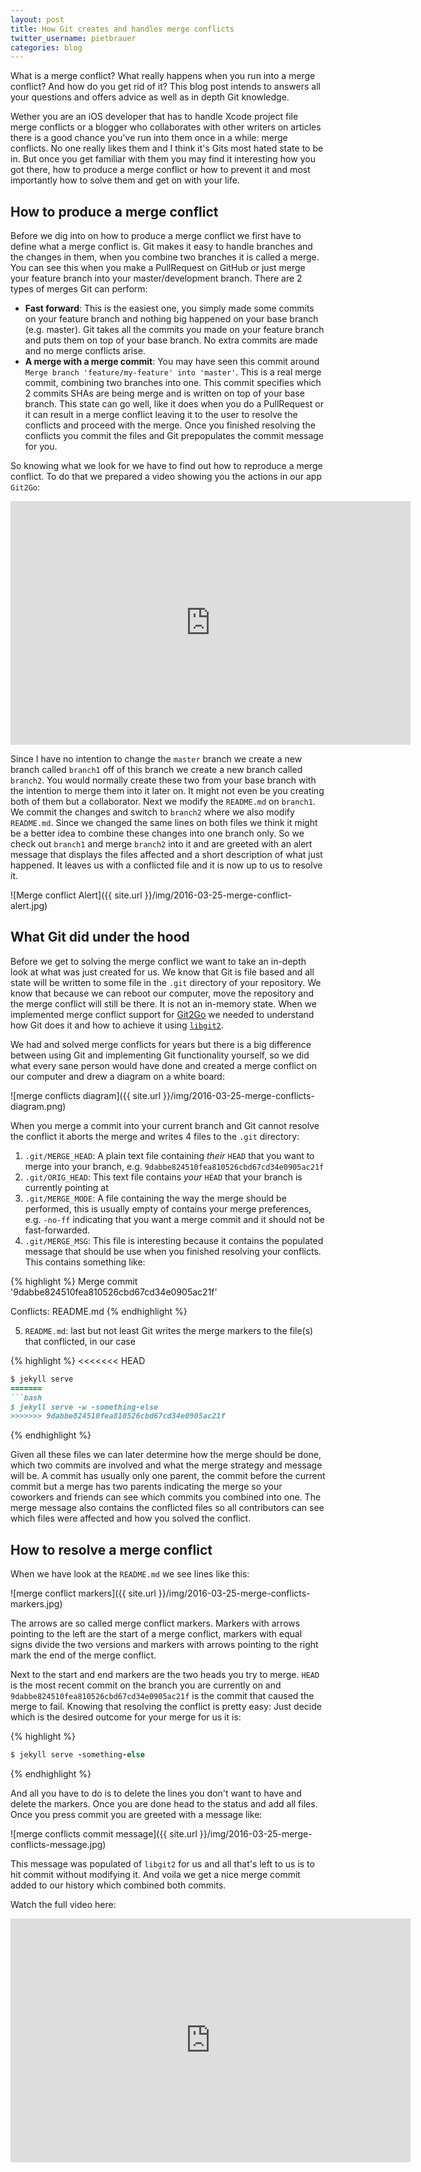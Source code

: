 ```yaml
---
layout: post
title: How Git creates and handles merge conflicts
twitter_username: pietbrauer
categories: blog
---
```


What is a merge conflict? What really happens when you run into a merge conflict? And how do you get rid of it? This blog post intends to answers all your questions and offers advice as well as in depth Git knowledge.

Wether you are an iOS developer that has to handle Xcode project file merge conflicts or a blogger who collaborates with other writers on articles there is a good chance you've run into them once in a while: merge conflicts. No one really likes them and I think it's Gits most hated state to be in. But once you get familiar with them you may find it interesting how you got there, how to produce a merge conflict or how to prevent it and most importantly how to solve them and get on with your life.

## How to produce a merge conflict

Before we dig into on how to produce a merge conflict we first have to define what a merge conflict is. Git makes it easy to handle branches and the changes in them, when you combine two branches it is called a merge. You can see this when you make a PullRequest on GitHub or just merge your feature branch into your master/development branch. There are 2 types of merges Git can perform:

- __Fast forward__: This is the easiest one, you simply made some commits on your feature branch and nothing big happened on your base branch (e.g. master). Git takes all the commits you made on your feature branch and puts them on top of your base branch. No extra commits are made and no merge conflicts arise.
- __A merge with a merge commit__: You may have seen this commit around `Merge branch 'feature/my-feature' into 'master'`. This is a real merge commit, combining two branches into one. This commit specifies which 2 commits SHAs are being merge and is written on top of your base branch. This state can go well, like it does when you do a PullRequest or it can result in a merge conflict leaving it to the user to resolve the conflicts and proceed with the merge. Once you finished resolving the conflicts you commit the files and Git prepopulates the commit message for you.

So knowing what we look for we have to find out how to reproduce a merge conflict. To do that we prepared a video showing you the actions in our app `Git2Go`:

<iframe title="YouTube video player" class="youtube-player" type="text/html" 
width="640" height="390" src="https://www.youtube.com/embed/EDqihknoLJg"
frameborder="0" allowFullScreen></iframe>

Since I have no intention to change the `master` branch we create a new branch called `branch1` off of this branch we create a new branch called `branch2`. You would normally create these two from your base branch with the intention to merge them into it later on. It might not even be you creating both of them but a collaborator.
Next we modify the `README.md` on `branch1`. We commit the changes and switch to `branch2` where we also modify `README.md`. Since we changed the same lines on both files we think it might be a better idea to combine these changes into one branch only. So we check out `branch1` and merge `branch2` into it and are greeted with an alert message that displays the files affected and a short description of what just happened. It leaves us with a conflicted file and it is now up to us to resolve it.

![Merge conflict Alert]({{ site.url }}/img/2016-03-25-merge-conflict-alert.jpg)

## What Git did under the hood

Before we get to solving the merge conflict we want to take an in-depth look at what was just created for us. We know that Git is file based and all state will be written to some file in the `.git` directory of your repository. We know that because we can reboot our computer, move the repository and the merge conflict will still be there. It is not an in-memory state. When we implemented merge conflict support for [Git2Go](http://git2go.com/) we needed to understand how Git does it and how to achieve it using [`libgit2`](https://github.com/libgit2/libgit2).

We had and solved merge conflicts for years but there is a big difference between using Git and implementing Git functionality yourself, so we did what every sane person would have done and created a merge conflict on our computer and drew a diagram on a white board:

![merge conflicts diagram]({{ site.url }}/img/2016-03-25-merge-conflicts-diagram.png)

When you merge a commit into your current branch and Git cannot resolve the conflict it aborts the merge and writes 4 files to the `.git` directory:

1. `.git/MERGE_HEAD`: A plain text file containing *their* `HEAD` that you want to merge into your branch, e.g. `9dabbe824510fea810526cbd67cd34e0905ac21f`
2. `.git/ORIG_HEAD`: This text file contains *your* `HEAD` that your branch is currently pointing at
3. `.git/MERGE_MODE`: A file containing the way the merge should be performed, this is usually empty of contains your merge preferences, e.g. `-no-ff` indicating that you want a merge commit and it should not be fast-forwarded.
4. `.git/MERGE_MSG`: This file is interesting because it contains the populated message that should be use when you finished resolving your conflicts. This contains something like:

{% highlight %}
Merge commit '9dabbe824510fea810526cbd67cd34e0905ac21f'

Conflicts:
	README.md
{% endhighlight %}

5. `README.md`: last but not least Git writes the merge markers to the file(s) that conflicted, in our case

{% highlight %}
<<<<<<< HEAD
```ruby
$ jekyll serve
=======
```bash
$ jekyll serve -w -something-else
>>>>>>> 9dabbe824510fea810526cbd67cd34e0905ac21f
```
{% endhighlight %}

Given all these files we can later determine how the merge should be done, which two commits are involved and what the merge strategy and message will be.
A commit has usually only one parent, the commit before the current commit but a merge has two parents indicating the merge so your coworkers and friends can see which commits you combined into one. The merge message also contains the conflicted files so all contributors can see which files were affected and how you solved the conflict.

## How to resolve a merge conflict

When we have look at the `README.md` we see lines like this:

![merge conflict markers]({{ site.url }}/img/2016-03-25-merge-conflicts-markers.jpg)

The arrows are so called merge conflict markers. Markers with arrows pointing to the left are the start of a merge conflict, markers with equal signs divide the two versions and markers with arrows pointing to the right mark the end of the merge conflict.

Next to the start and end markers are the two heads you try to merge. `HEAD` is the most recent commit on the branch you are currently on and `9dabbe824510fea810526cbd67cd34e0905ac21f` is the commit that caused the merge to fail. Knowing that resolving the conflict is pretty easy: Just decide which is the desired outcome for your merge for us it is:

{% highlight %}
```ruby
$ jekyll serve -something-else
```
{% endhighlight %}

And all you have to do is to delete the lines you don't want to have and delete the markers. Once you are done head to the status and add all files. Once you press commit you are greeted with a message like:

![merge conflicts commit message]({{ site.url }}/img/2016-03-25-merge-conflicts-message.jpg)

This message was populated of `libgit2` for us and all that's left to us is to hit commit without modifying it. And voila we get a nice merge commit added to our history which combined both commits.

Watch the full video here:

<iframe title="YouTube video player" class="youtube-player" type="text/html" 
width="640" height="390" src="https://www.youtube.com/embed/DlEzknUFnRY"
frameborder="0" allowFullScreen></iframe>
